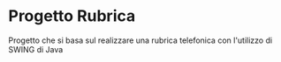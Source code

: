 # Progetto Rubrica

Progetto che si basa sul realizzare una rubrica telefonica con l'utilizzo di SWING di Java
